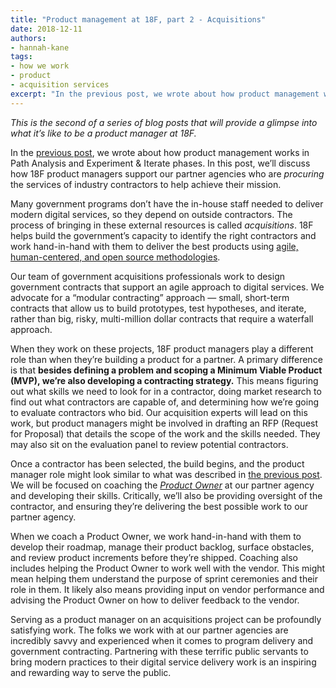 ```yaml
---
title: "Product management at 18F, part 2 - Acquisitions"
date: 2018-12-11
authors:
- hannah-kane
tags:
- how we work
- product
- acquisition services
excerpt: "In the previous post, we wrote about how product management works in Path Analysis and Experiment & Iterate phases. In this post, we’ll discuss how 18F product managers support our partner agencies who are procuring the services of industry contractors to help achieve their mission."
---
```


*This is the second of a series of blog posts that will provide a glimpse into what it’s like to be a product manager at 18F.*


In the [previous post](https://18f.gsa.gov/2018/12/04/product-management-at-18f-part-1-new-engagements/),
we wrote about how product management works in Path Analysis and
Experiment & Iterate phases. In this post, we’ll discuss how 18F product
managers support our partner agencies who are *procuring* the services
of industry contractors to help achieve their mission.

Many government programs don’t have the in-house staff needed to deliver
modern digital services, so they depend on outside contractors. The
process of bringing in these external resources is called
*acquisitions*. 18F helps build the government’s capacity to identify
the right contractors and work hand-in-hand with them to deliver the
best products using [agile, human-centered, and open source methodologies](https://18f.gsa.gov/partnership-principles/).

Our team of government acquisitions professionals work to design
government contracts that support an agile approach to digital services.
We advocate for a “modular contracting” approach — small, short-term
contracts that allow us to build prototypes, test hypotheses, and
iterate, rather than big, risky, multi-million dollar contracts that
require a waterfall approach.

When they work on these projects, 18F product managers play a different
role than when they’re building a product for a partner. A primary
difference is that **besides defining a problem and scoping a Minimum
Viable Product (MVP), we’re also developing a contracting strategy.**
This means figuring out what skills we need to look for in a contractor,
doing market research to find out what contractors are capable of, and
determining how we’re going to evaluate contractors who bid. Our
acquisition experts will lead on this work, but product managers might
be involved in drafting an RFP (Request for Proposal) that details the
scope of the work and the skills needed. They may also sit on the
evaluation panel to review potential contractors.

Once a contractor has been selected, the build begins, and the product
manager role might look similar to what was described in [the previous post](https://18f.gsa.gov/2018/12/04/product-management-at-18f-part-1-new-engagements/). We will be focused on coaching the [*Product Owner*](https://18f.gsa.gov/2018/04/17/so-youre-a-product-owner/) at
our partner agency and developing their skills. Critically, we’ll
also be providing oversight of the contractor, and ensuring they’re
delivering the best possible work to our partner agency.

When we coach a Product Owner, we work hand-in-hand with them to develop
their roadmap, manage their product backlog, surface obstacles, and
review product increments before they’re shipped. Coaching also includes
helping the Product Owner to work well with the vendor. This might mean
helping them understand the purpose of sprint ceremonies and their role
in them. It likely also means providing input on vendor performance and
advising the Product Owner on how to deliver feedback to the vendor.

Serving as a product manager on an acquisitions project can be
profoundly satisfying work. The folks we work with at our partner
agencies are incredibly savvy and experienced when it comes to program
delivery and government contracting. Partnering with these terrific
public servants to bring modern practices to their digital service
delivery work is an inspiring and rewarding way to serve the public.
